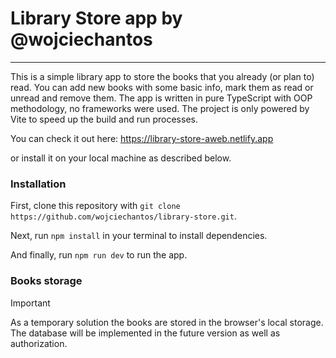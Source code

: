 # Library Store app by @wojciechantos

---

This is a simple library app to store the books that you already (or plan to) read. You can add new books with some basic info, mark them as read or unread and remove them.
The app is written in pure TypeScript with OOP methodology, no frameworks were used. The project is only powered by Vite to speed up the build and run processes.

You can check it out here: https://library-store-aweb.netlify.app

or install it on your local machine as described below.

### Installation

First, clone this repository with `git clone https://github.com/wojciechantos/library-store.git`.

Next, run `npm install` in your terminal to install dependencies.

And finally, run `npm run dev` to run the app.

### Books storage

> [!IMPORTANT]  
> As a temporary solution the books are stored in the browser's local storage. The database will be implemented in the future version as well as authorization.
